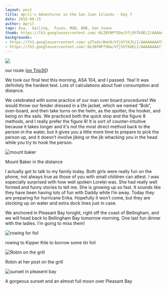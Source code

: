 ```yaml
---
layout: post
title: April's Adventures in the San Juan Islands - Day 7
date: 2015-09-15
author: April
tags: Asa,  Sailing,  Fuses, MOB, BOB, San Juans
thumb: https://lh3.googleusercontent.com/-Ni2BYNPf5Dw/VfjShTkOELI/AAAAAAAAfIA/CK8W9muVoHg/s640/blogger-image-572630186.jpg
backgrounds:
- https://lh3.googleusercontent.com/-yZTadsrRmn8/VfjSYlKJGjI/AAAAAAAAfHo/1uAkB492WHA/s640/blogger-image-3356790.jpg
- https://lh3.googleusercontent.com/-Ni2BYNPf5Dw/VfjShTkOELI/AAAAAAAAfIA/CK8W9muVoHg/s640/blogger-image-572630186.jpg
---
```


![](http://3.bp.blogspot.com/-i4_FxQhwuqw/VfjS_3YeJ3I/AAAAAAAAFxQ/LcuFAZ3JizQ/s1600/Screen%2BShot%2B2015-09-15%2Bat%2B10.23.38%2BPM.png)

our route ([on Trip30](https://www.trip30.com/trips/e0ce1150-c4d3-4388-830a-cd1e68d9702c))

We took our final test this morning, ASA 104, and I passed. Yea! It was definitely the hardest test. Lots of calculations about fuel consumption and distance. 

We celebrated with some practice of our man over board procedures! We would throw our fender dressed in a life jacket, which we named “Bob”, over-board, and then take turns on the helm, as the spotter, the hooker, and being on the sails. We practiced both the quick stop and the figure 8 methods, and I really prefer the figure 8! It is sort of counter-intuitive because it takes longer and it's not the most direct method back to the person in the water, but it gives you a little more time to prepare to pick the person up, and it doesn’t involve jibing or the jib whacking you in the head while you try to hook the person. 

![mount baker](https://lh3.googleusercontent.com/-iuVmsK3-1RA/VfjSeUJyfLI/AAAAAAAAfH4/pFsZMF01NJs/s640/blogger-image--984983814.jpg)

Mount Baker in the distance

I actually got to talk to my family today. Both girls were really fun on the phone, not always true as those of you with small children can attest. I was especially surprised with how well spoken Lorelei was. She had really well formed and funny stories to tell me. She is growing up so fast. It sounds like they have been having lots of fun with Daddy while I’m away. Today they are preparing for hurricane Erika. Hopefully it won’t come, but they are stocking up on water and extra dock lines just in case. 

We anchored in Pleasant Bay tonight, right off the coast of Bellingham, and we will head back to Bellingham Bay tomorrow morning. One last fun dinner with the ladies. I’m going to miss them!

![rowing for foil](https://lh3.googleusercontent.com/-yZTadsrRmn8/VfjSYlKJGjI/AAAAAAAAfHo/1uAkB492WHA/s640/blogger-image-3356790.jpg)

rowing to Kipper Kite to borrow some tin foil

![Robin on the grill](https://lh3.googleusercontent.com/-yG2sqAa-EbA/VfjSbf8XzMI/AAAAAAAAfHw/6jRqoAS8KSk/s640/blogger-image-757084169.jpg)

Robin at her post on the grill

![sunset in pleasent bay](https://lh3.googleusercontent.com/-Ni2BYNPf5Dw/VfjShTkOELI/AAAAAAAAfIA/CK8W9muVoHg/s640/blogger-image-572630186.jpg)

A gorgeous sunset and an almost full moon over Pleasant Bay
